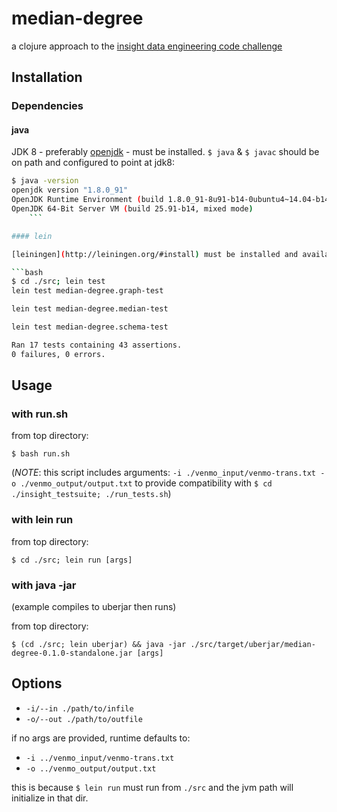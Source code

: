 # median-degree

a clojure approach to the [insight data engineering code challenge](https://github.com/InsightDataScience/coding-challenge)

## Installation

### Dependencies

#### java
JDK 8 - preferably [openjdk](http://openjdk.java.net/install/) - must be installed. `$ java` & `$ javac` should be on path and configured to point at jdk8:

```bash
$ java -version
openjdk version "1.8.0_91"
OpenJDK Runtime Environment (build 1.8.0_91-8u91-b14-0ubuntu4~14.04-b14)
OpenJDK 64-Bit Server VM (build 25.91-b14, mixed mode)
    ```

#### lein

[leiningen](http://leiningen.org/#install) must be installed and available on PATH to user running test suites:

```bash
$ cd ./src; lein test
lein test median-degree.graph-test

lein test median-degree.median-test

lein test median-degree.schema-test

Ran 17 tests containing 43 assertions.
0 failures, 0 errors.
``` 
## Usage

### with run.sh
from top directory:

    $ bash run.sh

(*NOTE*: this script includes arguments: `-i ./venmo_input/venmo-trans.txt -o ./venmo_output/output.txt` to provide compatibility with `$ cd ./insight_testsuite; ./run_tests.sh`)

### with lein run
from top directory:

    $ cd ./src; lein run [args]

### with java -jar
(example compiles to uberjar then runs)

from top directory:

    $ (cd ./src; lein uberjar) && java -jar ./src/target/uberjar/median-degree-0.1.0-standalone.jar [args]

## Options

   * `-i/--in ./path/to/infile`
   * `-o/--out ./path/to/outfile`

   if no args are provided, runtime defaults to:

   * `-i ../venmo_input/venmo-trans.txt`
   * `-o ../venmo_output/output.txt`

   this is because `$ lein run` must run from `./src` and the jvm path will initialize in that dir. 

